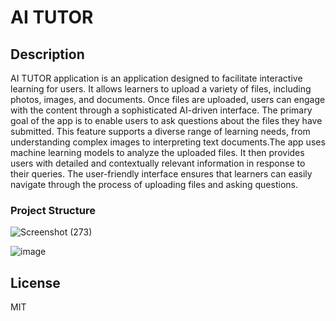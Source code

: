 # AI TUTOR

## Description
AI TUTOR application is an application designed to facilitate interactive learning for users. It allows learners to upload a variety of files, including photos, images, and documents. Once files are uploaded, users can engage with the content through a sophisticated AI-driven interface. The primary goal of the app is to enable users to ask questions about the files they have submitted. This feature supports a diverse range of learning needs, from understanding complex images to interpreting text documents.The app uses machine learning models to analyze the uploaded files. It then provides users with detailed and contextually relevant information in response to their queries. The user-friendly interface ensures that learners can easily navigate through the process of uploading files and asking questions.

### Project Structure

![Screenshot (273)](https://github.com/TimothyMuigai/ICS-3-project/assets/143069621/62d0642b-cb79-4243-a7b8-289b9fd7771d)



![image](https://github.com/TimothyMuigai/ICS-3-project/assets/143069621/9ba82a0c-9bba-44c4-8b05-2396c81a278c)
## License

MIT
